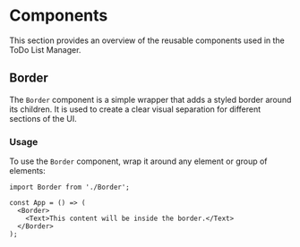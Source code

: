 # Components

This section provides an overview of the reusable components used in the ToDo List Manager.

## Border

The `Border` component is a simple wrapper that adds a styled border around its children. It is used to create a clear visual separation for different sections of the UI.

### Usage

To use the `Border` component, wrap it around any element or group of elements:

```tsx
import Border from './Border';

const App = () => (
  <Border>
    <Text>This content will be inside the border.</Text>
  </Border>
);
```
